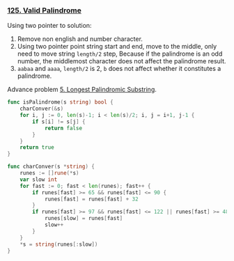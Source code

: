 ### [125. Valid Palindrome]

Using two pointer to solution:
1. Remove non english and number character.
2. Using two pointer point string start and end, move to the middle, only need to move string `length/2` step,
Because if the palindrome is an odd number, the middlemost character does not affect the palindrome result. 
3. `aabaa` and `aaaa`, `length/2` is 2, `b` does not affect whether it constitutes a palindrome.

Advance problem [5. Longest Palindromic Substring].

```go
func isPalindrome(s string) bool {
	charConver(&s)
	for i, j := 0, len(s)-1; i < len(s)/2; i, j = i+1, j-1 {
		if s[i] != s[j] {
			return false
		}
	}
	return true
}

func charConver(s *string) {
	runes := []rune(*s)
	var slow int
	for fast := 0; fast < len(runes); fast++ {
		if runes[fast] >= 65 && runes[fast] <= 90 {
			runes[fast] = runes[fast] + 32
		}
		if runes[fast] >= 97 && runes[fast] <= 122 || runes[fast] >= 48 && runes[fast] <= 57 {
			runes[slow] = runes[fast]
			slow++
		}
	}
	*s = string(runes[:slow])
}
```

[125. Valid Palindrome]: https://leetcode.com/problems/valid-palindrome/
[5. Longest Palindromic Substring]: https://github.com/Hotshot824/Leetcode/blob/main/Medium/5.longest-palindromic-substring.md